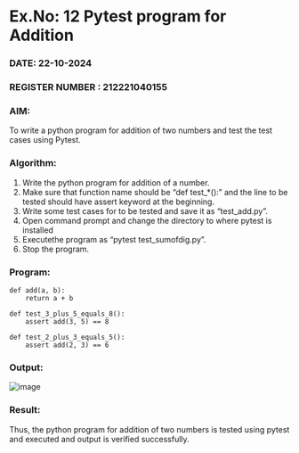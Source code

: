 # Ex.No: 12 Pytest program for Addition

### DATE: 22-10-2024                                                                          
### REGISTER NUMBER : 212221040155
### AIM: 
To write a python program for addition of two numbers and test the test cases using Pytest.
### Algorithm:

1. Write the python program for addition of a number. 
2. Make sure that function name should be “def test_*():” and the line to be tested 
should have assert keyword at the beginning. 
3. Write some test cases for to be tested and save it as “test_add.py”. 
4. Open command prompt and change the directory to where pytest is installed
5. Executethe program as “pytest test_sumofdig.py”. 
6. Stop the program.

### Program:
```
def add(a, b):
    return a + b

def test_3_plus_5_equals_8():
    assert add(3, 5) == 8

def test_2_plus_3_equals_5():
    assert add(2, 3) == 6

```










### Output:

![image](https://github.com/user-attachments/assets/669ece63-e2bd-4828-a307-f3a6f414b119)




### Result:
Thus, the python program for addition of two numbers is tested using pytest and executed and output is verified successfully.
